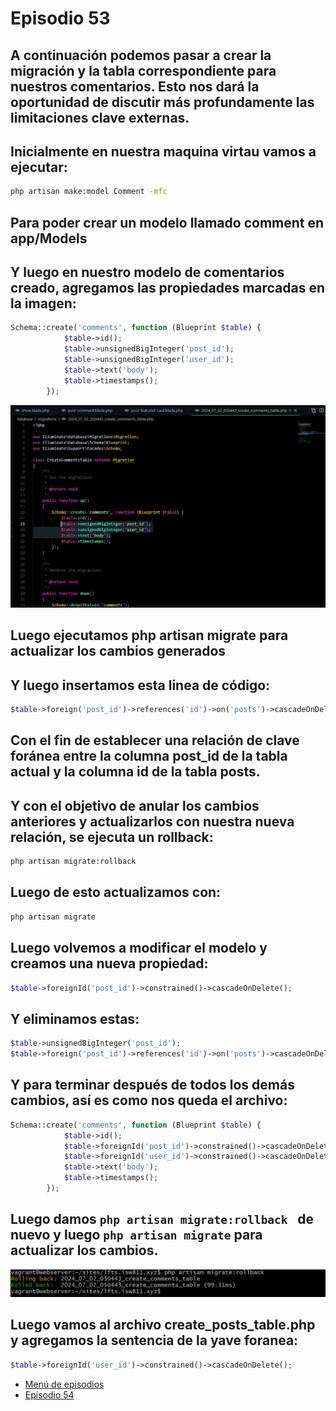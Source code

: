 # Episodio 53

## A continuación podemos pasar a crear la migración y la tabla correspondiente para nuestros comentarios. Esto nos dará la oportunidad de discutir más profundamente las limitaciones clave externas.

## Inicialmente en nuestra maquina virtau vamos a ejecutar:
```bash
php artisan make:model Comment -mfc
```

## Para poder crear un modelo llamado comment en app/Models


## Y luego en nuestro modelo de comentarios creado, agregamos las propiedades  marcadas en la imagen:

``` php
Schema::create('comments', function (Blueprint $table) {
            $table->id();
            $table->unsignedBigInteger('post_id');
            $table->unsignedBigInteger('user_id');
            $table->text('body');
            $table->timestamps();
        });
```

![Vista](./532.jpg)


## Luego ejecutamos php artisan migrate para actualizar los cambios generados

## Y luego insertamos esta linea de código:
``` php
$table->foreign('post_id')->references('id')->on('posts')->cascadeOnDelete();
``` 
## Con el fin de establecer una relación de clave foránea entre la columna post_id de la tabla actual y la columna id de la tabla posts.

## Y con el objetivo de anular los cambios anteriores y actualizarlos con nuestra nueva relación, se ejecuta un rollback:
``` bash
php artisan migrate:rollback
``` 


## Luego de esto actualizamos con:
```bash  
php artisan migrate 
```


## Luego volvemos a modificar el modelo y creamos una nueva propiedad: 
``` php
$table->foreignId('post_id')->constrained()->cascadeOnDelete();
``` 
## Y eliminamos estas: 

``` php
$table->unsignedBigInteger('post_id');
$table->foreign('post_id')->references('id')->on('posts')->cascadeOnDelete();
``` 

## Y para terminar después de todos los demás cambios, así es como nos queda el archivo:
``` php
Schema::create('comments', function (Blueprint $table) {
            $table->id();
            $table->foreignId('post_id')->constrained()->cascadeOnDelete();
            $table->foreignId('user_id')->constrained()->cascadeOnDelete();
            $table->text('body');
            $table->timestamps(); 
        });
``` 
## Luego damos ```php artisan migrate:rollback ``` de nuevo y luego ```php artisan migrate``` para actualizar los cambios.
![Vista](./533.jpg)
## Luego vamos al archivo create_posts_table.php y agregamos la sentencia de la yave foranea:
``` php
$table->foreignId('user_id')->constrained()->cascadeOnDelete();
``` 
- [Menú de episodios](../Admin.md)
- [Episodio 54](../Episodio54/Episodio%2054.md)